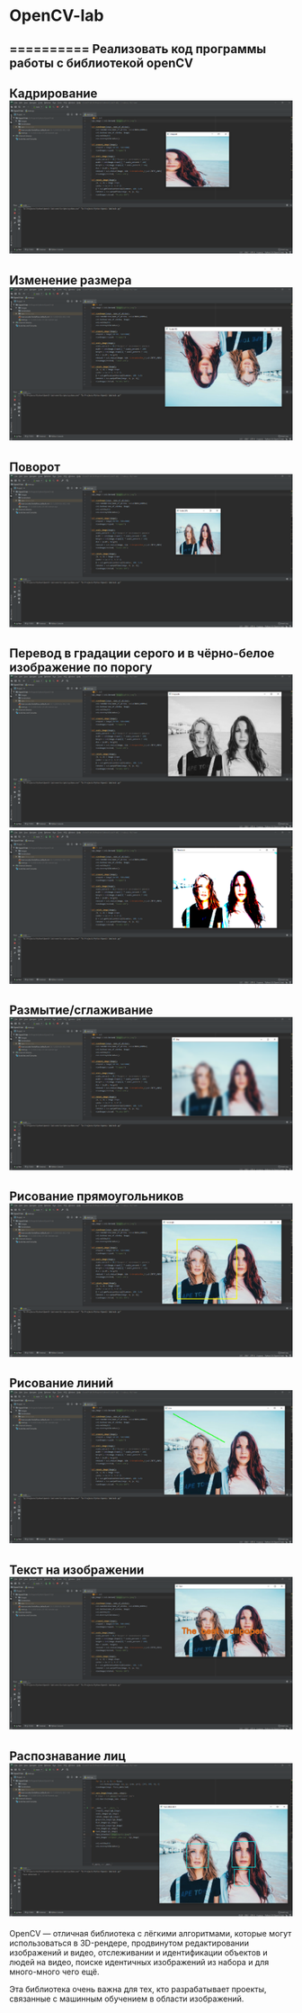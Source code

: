 # OpenCV-lab
==========
Реализовать код программы работы с библиотекой openCV
---------
Кадрирование
![alt text](https://github.com/Salamandr-DEV/OpenCV-lab/blob/main/Screenshots/Cropped.png)
---------
Изменение размера
![alt text](https://github.com/Salamandr-DEV/OpenCV-lab/blob/main/Screenshots/Rotate.png)
---------
Поворот
![alt text](https://github.com/Salamandr-DEV/OpenCV-lab/blob/main/Screenshots/Scale.png)
---------
Перевод в градации серого и в чёрно-белое изображение по порогу
![alt text](https://github.com/Salamandr-DEV/OpenCV-lab/blob/main/Screenshots/Grayscale.png)
![alt text](https://github.com/Salamandr-DEV/OpenCV-lab/blob/main/Screenshots/Threshold.png)
---------
Размытие/сглаживание
![alt text](https://github.com/Salamandr-DEV/OpenCV-lab/blob/main/Screenshots/Blur.png)
---------
Рисование прямоугольников
![alt text](https://github.com/Salamandr-DEV/OpenCV-lab/blob/main/Screenshots/Rect.png)
---------
Рисование линий
![alt text](https://github.com/Salamandr-DEV/OpenCV-lab/blob/main/Screenshots/Line.png)
---------
Текст на изображении
![alt text](https://github.com/Salamandr-DEV/OpenCV-lab/blob/main/Screenshots/Text.png)
---------
Распознавание лиц
![alt text](https://github.com/Salamandr-DEV/OpenCV-lab/blob/main/Screenshots/Face%20detected.png)
---------
OpenCV — отличная библиотека с лёгкими алгоритмами, которые могут использоваться в 3D-рендере, продвинутом редактировании изображений и видео, отслеживании и идентификации объектов и людей на видео, поиске идентичных изображений из набора и для много-много чего ещё.

Эта библиотека очень важна для тех, кто разрабатывает проекты, связанные с машинным обучением в области изображений.
